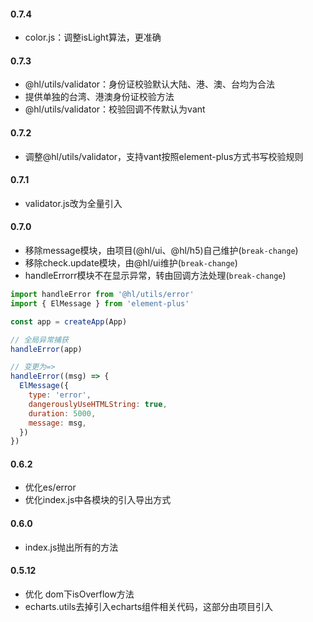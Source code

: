#### 0.7.4

- color.js：调整isLight算法，更准确

#### 0.7.3

- @hl/utils/validator：身份证校验默认大陆、港、澳、台均为合法
- 提供单独的台湾、港澳身份证校验方法
- @hl/utils/validator：校验回调不传默认为vant

#### 0.7.2

- 调整@hl/utils/validator，支持vant按照element-plus方式书写校验规则

#### 0.7.1

- validator.js改为全量引入

#### 0.7.0

- 移除message模块，由项目(@hl/ui、@hl/h5)自己维护(`break-change`)
- 移除check.update模块，由@hl/ui维护(`break-change`)
- handleErrorr模块不在显示异常，转由回调方法处理(`break-change`)

```js
import handleError from '@hl/utils/error'
import { ElMessage } from 'element-plus'

const app = createApp(App)

// 全局异常捕获
handleError(app)

// 变更为=>
handleError((msg) => {
  ElMessage({
    type: 'error',
    dangerouslyUseHTMLString: true,
    duration: 5000,
    message: msg,
  })
})
```

#### 0.6.2

- 优化es/error
- 优化index.js中各模块的引入导出方式

#### 0.6.0

- index.js抛出所有的方法

#### 0.5.12

- 优化 dom下isOverflow方法
- echarts.utils去掉引入echarts组件相关代码，这部分由项目引入

